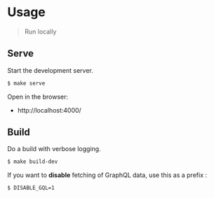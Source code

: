 # Usage
> Run locally


## Serve

Start the development server.

```sh
$ make serve
```

Open in the browser:

- http://localhost:4000/


## Build

Do a build with verbose logging.

```sh
$ make build-dev
```

If you want to **disable** fetching of GraphQL data, use this as a prefix :

```sh
$ DISABLE_GQL=1
```
